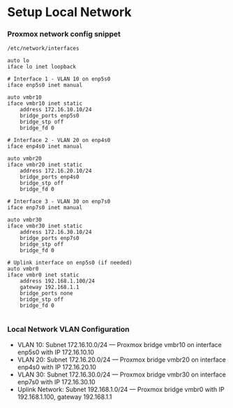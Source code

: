 # Setup Local Network

### Proxmox network config snippet

```
/etc/network/interfaces
```
```
auto lo
iface lo inet loopback

# Interface 1 - VLAN 10 on enp5s0
iface enp5s0 inet manual

auto vmbr10
iface vmbr10 inet static
    address 172.16.10.10/24
    bridge_ports enp5s0
    bridge_stp off
    bridge_fd 0

# Interface 2 - VLAN 20 on enp4s0
iface enp4s0 inet manual

auto vmbr20
iface vmbr20 inet static
    address 172.16.20.10/24
    bridge_ports enp4s0
    bridge_stp off
    bridge_fd 0

# Interface 3 - VLAN 30 on enp7s0
iface enp7s0 inet manual

auto vmbr30
iface vmbr30 inet static
    address 172.16.30.10/24
    bridge_ports enp7s0
    bridge_stp off
    bridge_fd 0

# Uplink interface on enp5s0 (if needed)
auto vmbr0
iface vmbr0 inet static
    address 192.168.1.100/24
    gateway 192.168.1.1
    bridge_ports none
    bridge_stp off
    bridge_fd 0
    
```

### Local Network VLAN Configuration
- VLAN 10: Subnet 172.16.10.0/24 — Proxmox bridge vmbr10 on interface enp5s0 with IP 172.16.10.10
- VLAN 20: Subnet 172.16.20.0/24 — Proxmox bridge vmbr20 on interface enp4s0 with IP 172.16.20.10
- VLAN 30: Subnet 172.16.30.0/24 — Proxmox bridge vmbr30 on interface enp7s0 with IP 172.16.30.10
- Uplink Network: Subnet 192.168.1.0/24 — Proxmox bridge vmbr0 with IP 192.168.1.100, gateway 192.168.1.1